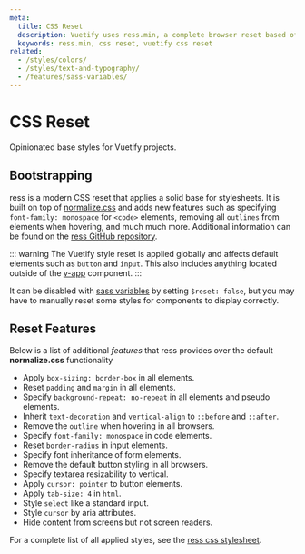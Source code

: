 ```yaml
---
meta:
  title: CSS Reset
  description: Vuetify uses ress.min, a complete browser reset based off or normalize.css.
  keywords: ress.min, css reset, vuetify css reset
related:
  - /styles/colors/
  - /styles/text-and-typography/
  - /features/sass-variables/
---
```


# CSS Reset

Opinionated base styles for Vuetify projects.

<entry />

## Bootstrapping

ress is a modern CSS reset that applies a solid base for stylesheets. It is built on top of [normalize.css](https://github.com/necolas/normalize.css) and adds new features such as specifying `font-family: monospace` for `<code>` elements, removing all `outlines` from elements when hovering, and much much more. Additional information can be found on the [ress GitHub repository](https://github.com/filipelinhares/ress).

::: warning
  The Vuetify style reset is applied globally and affects default elements such as `button` and `input`. This also includes anything located outside of the [v-app](/components/application) component.
:::

It can be disabled with [sass variables](/styles/sass-variables/#sass-variables) by setting `$reset: false`, but you may have to manually reset some styles for components to display correctly.

## Reset Features

Below is a list of additional *features* that ress provides over the default **normalize.css** functionality

- Apply `box-sizing: border-box` in all elements.
- Reset `padding` and `margin` in all elements.
- Specify `background-repeat: no-repeat` in all elements and pseudo elements.
- Inherit `text-decoration` and `vertical-align` to `::before` and `::after`.
- Remove the `outline` when hovering in all browsers.
- Specify `font-family: monospace` in code elements.
- Reset `border-radius` in input elements.
- Specify font inheritance of form elements.
- Remove the default button styling in all browsers.
- Specify textarea resizability to vertical.
- Apply `cursor: pointer` to button elements.
- Apply `tab-size: 4` in `html`.
- Style `select` like a standard input.
- Style `cursor` by aria attributes.
- Hide content from screens but not screen readers.

For a complete list of all applied styles, see the [ress css stylesheet](https://github.com/vuetifyjs/vuetify/blob/master/packages/vuetify/src/styles/generic/_reset.scss).

